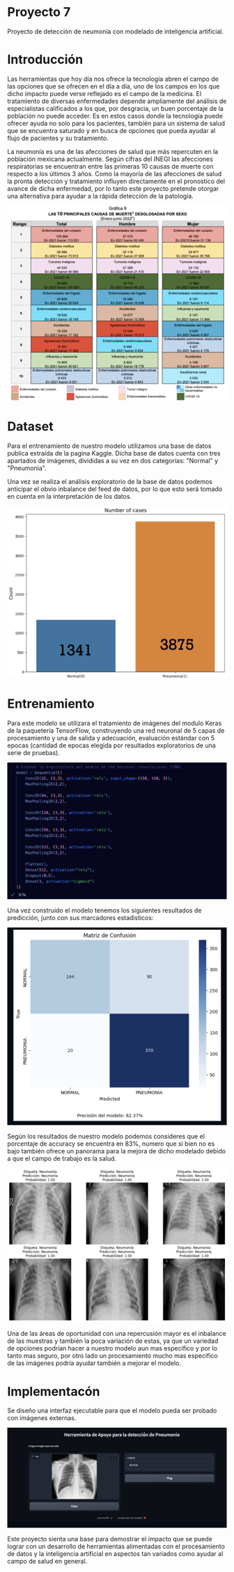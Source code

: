 # Proyecto 7

Proyecto de detección de neumonía con modelado de inteligencia artificial. 

# Introducción

Las herramientas que hoy día nos ofrece la tecnología abren el campo de las opciones que se ofrecen en el día a día, uno de los campos en los que dicho impacto puede verse reflejado es el campo de la medicina. 
El tratamiento de diversas enfermedades depende ampliamente del análisis de especialistas calificados a los que, por desgracia, un buen porcentaje de la población no puede acceder. Es en estos casos donde la tecnología puede ofrecer ayuda no solo para los pacientes, también para un sistema de salud que se encuentra saturado y en busca de opciones que pueda ayudar al flujo de pacientes y su tratamiento. 

La neumonía es una de las afecciones de salud que más repercuten en la población mexicana actualmente. Según cifras del INEGI las afecciones respiratorias se encuentran entre las primeras 10 causas de muerte con respecto a los últimos 3 años. Como la mayoría de las afecciones de salud la pronta detección y tratamiento influyen directamente en el pronostico del avance de dicha enfermedad, por lo tanto este proyecto pretende otorgar una alternativa para ayudar a la rápida detección de la patología. 

![](Estadisticas_enfermedades.png)

# Dataset

Para el entrenamiento de nuestro modelo utilizamos una base de datos publica extraída de la pagina Kaggle. Dicha base de datos cuenta con tres apartados de imágenes, divididas a su vez en dos categorías: "Normal" y "Pneumonia".

Una vez se realiza el análisis exploratorio de la base de datos podemos anticipar el obvio inbalance del feed de datos, por lo que esto será tomado en cuenta en la interpretación de los datos. 

![](Casos.png)

# Entrenamiento

Para este modelo se utilizara el tratamiento de imágenes del modulo Keras de la paquetería TensorFlow, construyendo una red neuronal de 5 capas de procesamiento y una de salida y adecuación, evaluación estándar con 5 epocas (cantidad de epocas elegida por resultados exploratorios de una serie de pruebas). 

![](Entrenamiento.png)

Una vez construido el modelo tenemos los siguientes resultados de predicción, junto con sus marcadores estadísticos:

![](Matriz.png)

Según los resultados de nuestro modelo podemos consideres que el porcentaje de accuracy se encuentra en 83%, numero que si bien no es bajo también ofrece un panorama para la mejora de dicho modelado debido a que el campo de trabajo es la salud. 

![](output.png)

Una de las áreas de oportunidad con una repercusión mayor es el inbalance de las muestras y también la poca variación de estas, ya que un variedad de opciones podrían hacer a nuestro modelo aun mas especifico y por lo tanto mas seguro, por otro lado un procesamiento mucho mas especifico de las imágenes podría ayudar también a mejorar el modelo.

# Implementacón

Se diseño una interfaz ejecutable para que el modelo pueda ser probado con imágenes externas. 

![](Interfaz.png)

Este proyecto sienta una base para demostrar el impacto que se puede lograr con un desarrollo de herramientas alimentadas con el procesamiento de datos y la inteligencia artificial en aspectos tan variados como ayudar al campo de salud en general. 
